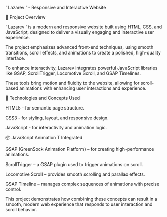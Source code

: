 ' Lazarev ' - Responsive and Interactive Website


🚀 Project Overview


' Lazarev ' is a modern and responsive website built using HTML, CSS, and JavaScript, designed to deliver a visually engaging and interactive user experience. 

The project emphasizes advanced front-end techniques, using smooth transitions, scroll effects, and animations to create a polished, high-quality interface.

To enhance interactivity, Lazarev integrates powerful JavaScript libraries like GSAP, ScrollTrigger, Locomotive Scroll, and GSAP Timelines. 

These tools bring motion and fluidity to the website, allowing for scroll-based animations with enhancing user interactions and experience.



🔧 Technologies and Concepts Used


HTML5 - for semantic page structure.

CSS3 - for styling, layout, and responsive design.

JavaScript - for interactivity and animation logic.



📦 JavaScript Animation T Integrated


GSAP (GreenSock Animation Platform) – for creating high-performance animations.

ScrollTrigger – a GSAP plugin used to trigger animations on scroll.

Locomotive Scroll – provides smooth scrolling and parallax effects.

GSAP Timeline – manages complex sequences of animations with precise control.


This project demonstrates how combining these concepts can result in a smooth, modern web experience that responds to user interaction and scroll behavior.

